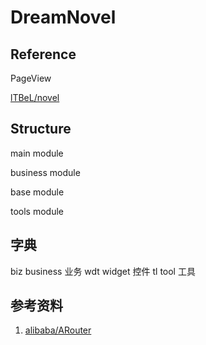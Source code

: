 # DreamNovel

## Reference

PageView

[lTBeL/novel](https://github.com/lTBeL/novel)

## Structure

main module

business module

base module

tools module

## 字典

biz  business 业务
wdt widget 控件
tl tool 工具

## 参考资料

1. [alibaba/ARouter](https://github.com/alibaba/ARouter)